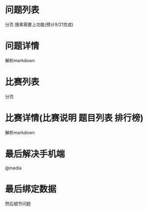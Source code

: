 # 问题列表
分页         搜素需要上功能(预计9/21完成)
# 问题详情
解析markdown
# 比赛列表 
分页
# 比赛详情(比赛说明 题目列表 排行榜)
解析markdown
# 最后解决手机端
@media
# 最后绑定数据
然后细节问题
